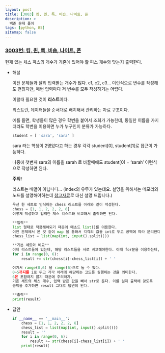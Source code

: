 ```yaml
---
layout: post
title: [3003] 킹, 퀸, 룩, 비숍, 나이트, 폰
description: >
  백준 문제 풀이
tags: [python, B5]
sitemap: false
---
```

### [3003번: 킹, 퀸, 룩, 비숍, 나이트, 폰](https://www.acmicpc.net/problem/3003)
현재 있는 체스 피스의 개수가 기존에 있어야 할 피스 개수와 맞는지 출력한다.
- 해설
    
    이전 문제들과 달리 입력받는 개수가 많다. c1, c2, c3... 이런식으로 변수를 작성해도 괜찮지만, 매번 입력마다 저 변수를 모두 작성하기는 어렵다.
    
    이럴때 필요한 것이 **리스트**이다.
    
    리스트란, 데이터들을 순서대로 배치해서 관리하는 자료 구조이다. 
    
    예를 들면, 학생들이 많은 경우 학번을 붙여서 조회가 가능한데, 동일한 이름을 가지더라도 학번을 이용하면 누가 누구인지 분류가 가능하다.
    
    ```python
    student = [ 'sara', 'sara' ]
    ```
    
    sara 라는 학생이 2명있다고 하는 경우 각각 student[0], student[1]로 접근이 가능하다.
    
    나중에 첫번째 sara의 이름을 sarah 로 바꿀때에도 student[0] = ‘sarah’ 이런식으로 작성하면 된다.
    
    **주의!**
    
    리스트는 배열이 아닙니다… (index의 유무가 있는데요. 설명을 위해서는 메모리와 노드를 설명해야하는데 [참고자료](https://bigsong.tistory.com/31#:~:text=%EB%A6%AC%EC%8A%A4%ED%8A%B8%EB%9E%80,%EC%9D%98%20%EC%A1%B0%ED%9A%8C%EA%B0%80%20%EA%B0%80%EB%8A%A5%ED%95%98%EB%8B%A4.&text=%ED%95%B4%EB%8B%B9%20%EB%A9%94%EB%AA%A8%EB%A6%AC%EB%A5%BC%20%EC%9C%A0%EC%A7%80%ED%95%B4%EC%95%BC%20%ED%95%9C%EB%8B%A4%EB%8A%94%20%EB%8B%A8%EC%A0%90%EC%9D%B4%20%EC%A1%B4%EC%9E%AC%ED%95%9C%EB%8B%A4.)로 대신 설명 드립니다.)
    
    ```python
    우선 한 세트로 인식하는 chess 리스트를 아래와 같이 작성한다.
    chess = [1, 1, 2, 2, 2, 8]
    이렇게 작성하고 입력한 체스 리스트와 비교해서 출력하면 된다.
    
    **입력**
    list 형태로 적용해야되기 때문에 메소드 list()를 이용한다.
    이전 문제에서 본 것 같이 map 을 통해서 각각의 값을 int로 두고 공백에 따라 분리한다.
    chess_list = list(map(int, input().split()))
    
    **기본 세트와 비교**
    이제 리스트들이 있는데, 해당 리스트들을 서로 비교해야한다. 이때 for문을 이용하는데,
    for i in range(0, 6):
    	result += str(chess[i]-chess_list[i]) + ' '
    
    여기서 range(0,6) 을 range(6)으로 둘 수 있다.
    0~5까지를 i로 두고 각각 아래에 해당하는 코드를 실행하는 것을 의미한다. 
    6은 포함하지 않기 때문에 주의하자.
    기존 세트의 체스 개수, 입력 받은 값을 빼서 str로 둔다. 이를 실제 출력에 맞도록
    공백을 추가하면 result 그대로 답변이 된다.
    
    **출력**
    print(result)
    ```
- 답안
    
    ```python
    if __name__ == '__main__':
        chess = [1, 1, 2, 2, 2, 8]
        chess_list = list(map(int, input().split()))
        result = ''
        for i in range(0, 6):
            result += str(chess[i]-chess_list[i]) + ' '
        print(result)
    ```
